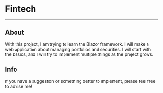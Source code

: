 # Fintech

-------------------------------------------------------------------------------------------------------------

## About

With this project, I am trying to learn the Blazor framework. I will make a web application about managing portfolios and securities. I will start with the basics, and I will try to implement multiple things as the project grows.
 
 ## Info
 
If you have a suggestion or something better to implement, please feel free to advise me!
